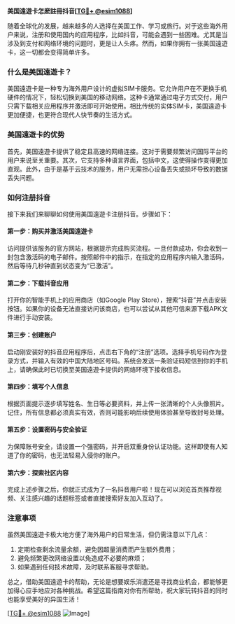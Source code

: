 **美国遠遊卡怎麽註冊抖音[[TG💪+ @esim1088](https://t.me/s/esim1088)]**

随着全球化的发展，越来越多的人选择在美国工作、学习或旅行。对于这些海外用户来说，注册和使用国内的应用程序，比如抖音，可能会遇到一些困难。尤其是当涉及到支付和网络环境的问题时，更是让人头疼。然而，如果你拥有一张美国遠遊卡，这一切都会变得简单许多。

### 什么是美国遠遊卡？

美国遠遊卡是一种专为海外用户设计的虚拟SIM卡服务。它允许用户在不更换手机硬件的情况下，轻松切换到美国的移动网络。这种卡通常通过电子方式交付，用户只需下载相关应用程序并激活即可开始使用。相比传统的实体SIM卡，美国遠遊卡更加便捷，也更符合现代人快节奏的生活方式。

### 美国遠遊卡的优势

首先，美国遠遊卡提供了稳定且高速的网络连接。这对于需要频繁访问国际平台的用户来说至关重要。其次，它支持多种语言界面，包括中文，这使得操作变得更加直观。此外，由于是基于云技术的服务，用户无需担心设备丢失或损坏导致的数据丢失问题。

### 如何注册抖音

接下来我们来聊聊如何使用美国遠遊卡注册抖音。步骤如下：

#### 第一步：购买并激活美国遠遊卡
访问提供该服务的官方网站，根据提示完成购买流程。一旦付款成功，你会收到一封包含激活码的电子邮件。按照邮件中的指示，在指定的应用程序内输入激活码，然后等待几秒钟直到状态变为“已激活”。

#### 第二步：下载抖音应用
打开你的智能手机上的应用商店（如Google Play Store），搜索“抖音”并点击安装按钮。如果你的设备无法直接访问该商店，也可以尝试从其他可信来源下载APK文件进行手动安装。

#### 第三步：创建账户
启动刚安装好的抖音应用程序后，点击右下角的“注册”选项。选择手机号码作为登录方式，并输入有效的中国大陆地区号码。系统会发送一条验证码短信到你的手机上，请确保此时已切换至美国遠遊卡提供的网络环境下接收信息。

#### 第四步：填写个人信息
根据页面提示逐步填写姓名、生日等必要资料，并上传一张清晰的个人头像照片。记住，所有信息都必须真实有效，否则可能影响后续使用体验甚至导致封号处理。

#### 第五步：设置密码与安全验证
为保障账号安全，请设置一个强密码，并开启双重身份认证功能。这样即使有人知道了你的密码，也无法轻易入侵你的账户。

#### 第六步：探索社区内容
完成上述步骤之后，你就正式成为了一名抖音用户啦！现在可以浏览首页推荐视频、关注感兴趣的话题标签或者直接搜索好友加入互动了。

### 注意事项

虽然美国遠遊卡极大地方便了海外用户的日常生活，但仍需注意以下几点：
1. 定期检查剩余流量余额，避免因超量消费而产生额外费用；
2. 避免频繁更改网络设置以免造成不必要的麻烦；
3. 如果遇到任何技术故障，及时联系客服寻求帮助。

总之，借助美国遠遊卡的帮助，无论是想要娱乐消遣还是寻找商业机会，都能够更加得心应手地应对各种挑战。希望这篇指南对你有所帮助，祝大家玩转抖音的同时也能享受美好的异国生活！

[[TG💪+ @esim1088](https://t.me/s/esim1088) ![Image](https://i.postimg.cc/4NQfJmqS/Snipaste-2025-05-13-00-14-12.png)]